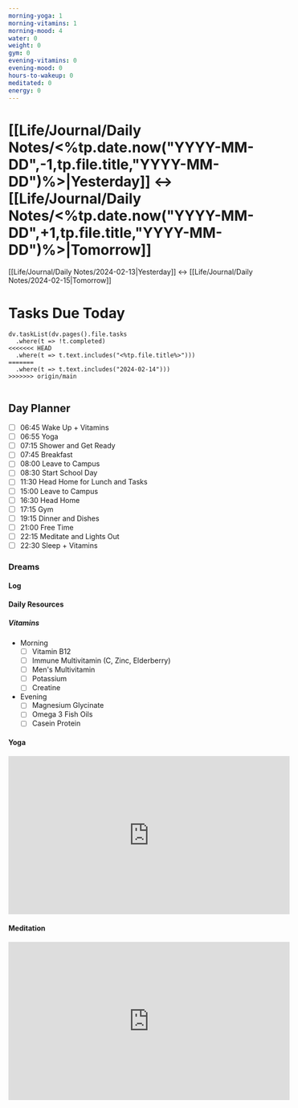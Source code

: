```yaml
---
morning-yoga: 1
morning-vitamins: 1
morning-mood: 4
water: 0
weight: 0
gym: 0
evening-vitamins: 0
evening-mood: 0
hours-to-wakeup: 0
meditated: 0
energy: 0
---
```

[[Life/Journal/Daily Notes/<%tp.date.now("YYYY-MM-DD",-1,tp.file.title,"YYYY-MM-DD")%>|Yesterday]] <-> [[Life/Journal/Daily Notes/<%tp.date.now("YYYY-MM-DD",+1,tp.file.title,"YYYY-MM-DD")%>|Tomorrow]]
=======
[[Life/Journal/Daily Notes/2024-02-13|Yesterday]] <-> [[Life/Journal/Daily Notes/2024-02-15|Tomorrow]]
# Tasks Due Today

```dataviewjs
dv.taskList(dv.pages().file.tasks 
  .where(t => !t.completed)
<<<<<<< HEAD
  .where(t => t.text.includes("<%tp.file.title%>")))
=======
  .where(t => t.text.includes("2024-02-14")))
>>>>>>> origin/main
  
```

## Day Planner
- [ ] 06:45 Wake Up + Vitamins
- [ ] 06:55 Yoga
- [ ] 07:15 Shower and Get Ready
- [ ] 07:45 Breakfast
- [ ] 08:00 Leave to Campus
- [ ] 08:30 Start School Day
- [ ] 11:30 Head Home for Lunch and Tasks
- [ ] 15:00 Leave to Campus
- [ ] 16:30 Head Home
- [ ] 17:15 Gym
- [ ] 19:15 Dinner and Dishes
- [ ] 21:00 Free Time
- [ ] 22:15 Meditate and Lights Out
- [ ] 22:30 Sleep + Vitamins

### Dreams

#### Log

#### Daily Resources

##### Vitamins
- Morning
	- [ ] Vitamin B12
	- [ ] Immune Multivitamin (C, Zinc, Elderberry)
	- [ ] Men's Multivitamin
	- [ ] Potassium
	- [ ] Creatine
- Evening
	- [ ] Magnesium Glycinate
	- [ ] Omega 3 Fish Oils
	- [ ] Casein Protein

#### Yoga

<iframe width="560" height="315" src="https://www.youtube.com/embed/klmBssEYkdU" title="YouTube video player" frameborder="0" allow="accelerometer; autoplay; clipboard-write; encrypted-media; gyroscope; picture-in-picture; web-share" allowfullscreen></iframe>

#### Meditation

<iframe width="560" height="315" src="https://www.youtube.com/embed/aEqlQvczMJQ" title="YouTube video player" frameborder="0" allow="accelerometer; autoplay; clipboard-write; encrypted-media; gyroscope; picture-in-picture; web-share" allowfullscreen></iframe>

